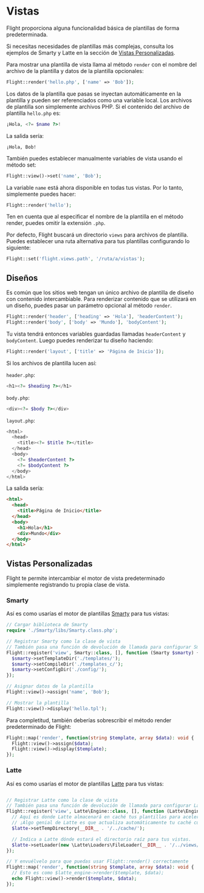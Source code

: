 # Vistas

Flight proporciona alguna funcionalidad básica de plantillas de forma predeterminada.

Si necesitas necesidades de plantillas más complejas, consulta los ejemplos de Smarty y Latte en la sección de [Vistas Personalizadas](#vistas-personalizadas).

Para mostrar una plantilla de vista llama al método `render` con el nombre del archivo de la plantilla y datos de la plantilla opcionales:

```php
Flight::render('hello.php', ['name' => 'Bob']);
```

Los datos de la plantilla que pasas se inyectan automáticamente en la plantilla y pueden ser referenciados como una variable local. Los archivos de plantilla son simplemente archivos PHP. Si el contenido del archivo de plantilla `hello.php` es:

```php
¡Hola, <?= $name ?>!
```

La salida sería:

```
¡Hola, Bob!
```

También puedes establecer manualmente variables de vista usando el método set:

```php
Flight::view()->set('name', 'Bob');
```

La variable `name` está ahora disponible en todas tus vistas. Por lo tanto, simplemente puedes hacer:

```php
Flight::render('hello');
```

Ten en cuenta que al especificar el nombre de la plantilla en el método render, puedes omitir la extensión `.php`.

Por defecto, Flight buscará un directorio `views` para archivos de plantilla. Puedes establecer una ruta alternativa para tus plantillas configurando lo siguiente:

```php
Flight::set('flight.views.path', '/ruta/a/vistas');
```

## Diseños

Es común que los sitios web tengan un único archivo de plantilla de diseño con contenido intercambiable. Para renderizar contenido que se utilizará en un diseño, puedes pasar un parámetro opcional al método `render`.

```php
Flight::render('header', ['heading' => 'Hola'], 'headerContent');
Flight::render('body', ['body' => 'Mundo'], 'bodyContent');
```

Tu vista tendrá entonces variables guardadas llamadas `headerContent` y `bodyContent`. Luego puedes renderizar tu diseño haciendo:

```php
Flight::render('layout', ['title' => 'Página de Inicio']);
```

Si los archivos de plantilla lucen así:

`header.php`:

```php
<h1><?= $heading ?></h1>
```

`body.php`:

```php
<div><?= $body ?></div>
```

`layout.php`:

```php
<html>
  <head>
    <title><?= $title ?></title>
  </head>
  <body>
    <?= $headerContent ?>
    <?= $bodyContent ?>
  </body>
</html>
```

La salida sería:

```html
<html>
  <head>
    <title>Página de Inicio</title>
  </head>
  <body>
    <h1>Hola</h1>
    <div>Mundo</div>
  </body>
</html>
```

## Vistas Personalizadas

Flight te permite intercambiar el motor de vista predeterminado simplemente registrando tu propia clase de vista.

### Smarty

Así es como usarías el motor de plantillas [Smarty](http://www.smarty.net/) para tus vistas:

```php
// Cargar biblioteca de Smarty
require './Smarty/libs/Smarty.class.php';

// Registrar Smarty como la clase de vista
// También pasa una función de devolución de llamada para configurar Smarty al cargar
Flight::register('view', Smarty::class, [], function (Smarty $smarty) {
  $smarty->setTemplateDir('./templates/');
  $smarty->setCompileDir('./templates_c/');
  $smarty->setConfigDir('./config/');
});

// Asignar datos de la plantilla
Flight::view()->assign('name', 'Bob');

// Mostrar la plantilla
Flight::view()->display('hello.tpl');
```

Para completitud, también deberías sobrescribir el método render predeterminado de Flight:

```php
Flight::map('render', function(string $template, array $data): void {
  Flight::view()->assign($data);
  Flight::view()->display($template);
});
```

### Latte

Así es como usarías el motor de plantillas [Latte](https://latte.nette.org/) para tus vistas:

```php

// Registrar Latte como la clase de vista
// También pasa una función de devolución de llamada para configurar Latte al cargar
Flight::register('view', Latte\Engine::class, [], function (Latte\Engine $laette) {
  // Aquí es donde Latte almacenará en caché tus plantillas para acelerar las cosas
  // ¡Algo genial de Latte es que actualiza automáticamente tu caché cuando realizas cambios en tus plantillas!
  $latte->setTempDirectory(__DIR__ . '/../cache/');

  // Indica a Latte dónde estará el directorio raíz para tus vistas.
  $latte->setLoader(new \Latte\Loaders\FileLoader(__DIR__ . '/../views/'));
});

// Y envuélvelo para que puedas usar Flight::render() correctamente
Flight::map('render', function(string $template, array $data): void {
  // Esto es como $latte_engine->render($template, $data);
  echo Flight::view()->render($template, $data);
});
```